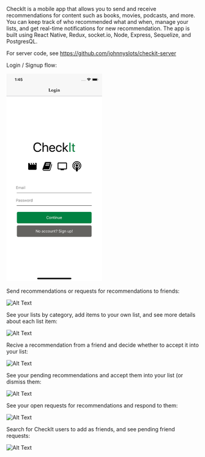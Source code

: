 CheckIt is a mobile app that allows you to send and receive recommendations for content such as books, movies, podcasts, and more. You can keep track of who recommended what and when, manage your lists, and get real-time notifications for new recommendation. The app is built using React Native, Redux, socket.io, Node, Express, Sequelize, and PostgresQL.

For server code, see https://github.com/johnnyslots/checkit-server

Login / Signup flow:

<img src="assets/checkit-login.png" alt="login" width="250px"/>

Send recommendations or requests for recommendations to friends:

![Alt Text](https://media.giphy.com/media/5yYvzLsl2BtN9AIynj/giphy.gif)

See your lists by category, add items to your own list, and see more details about each list item:

![Alt Text](https://media.giphy.com/media/oHx56T668i1qI5scUM/giphy.gif)

Recive a recommendation from a friend and decide whether to accept it into your list:

![Alt Text](https://media.giphy.com/media/8Aa34IruEbskot8kOC/giphy.gif)

See your pending recommendations and accept them into your list (or dismiss them:

![Alt Text](https://media.giphy.com/media/9S5p6j2EOsd44shHQW/giphy.gif)

See your open requests for recommendations and respond to them:

![Alt Text](https://media.giphy.com/media/3KVLWoGyQ8BSQMDgpb/giphy.gif)

Search for CheckIt users to add as friends, and see pending friend requests:

![Alt Text](https://media.giphy.com/media/1j8PXEUJWm8x2kQqQv/giphy.gif)




